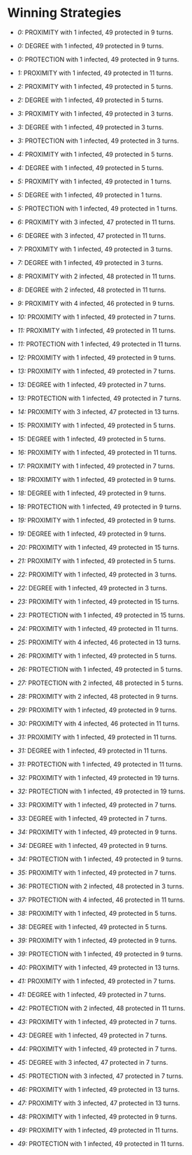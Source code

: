 # Winning Strategies

* _0:_ PROXIMITY with 1 infected, 49 protected in 9 turns.


* _0:_ DEGREE with 1 infected, 49 protected in 9 turns.


* _0:_ PROTECTION with 1 infected, 49 protected in 9 turns.


* _1:_ PROXIMITY with 1 infected, 49 protected in 11 turns.


* _2:_ PROXIMITY with 1 infected, 49 protected in 5 turns.


* _2:_ DEGREE with 1 infected, 49 protected in 5 turns.


* _3:_ PROXIMITY with 1 infected, 49 protected in 3 turns.


* _3:_ DEGREE with 1 infected, 49 protected in 3 turns.


* _3:_ PROTECTION with 1 infected, 49 protected in 3 turns.


* _4:_ PROXIMITY with 1 infected, 49 protected in 5 turns.


* _4:_ DEGREE with 1 infected, 49 protected in 5 turns.


* _5:_ PROXIMITY with 1 infected, 49 protected in 1 turns.


* _5:_ DEGREE with 1 infected, 49 protected in 1 turns.


* _5:_ PROTECTION with 1 infected, 49 protected in 1 turns.


* _6:_ PROXIMITY with 3 infected, 47 protected in 11 turns.


* _6:_ DEGREE with 3 infected, 47 protected in 11 turns.


* _7:_ PROXIMITY with 1 infected, 49 protected in 3 turns.


* _7:_ DEGREE with 1 infected, 49 protected in 3 turns.


* _8:_ PROXIMITY with 2 infected, 48 protected in 11 turns.


* _8:_ DEGREE with 2 infected, 48 protected in 11 turns.


* _9:_ PROXIMITY with 4 infected, 46 protected in 9 turns.


* _10:_ PROXIMITY with 1 infected, 49 protected in 7 turns.


* _11:_ PROXIMITY with 1 infected, 49 protected in 11 turns.


* _11:_ PROTECTION with 1 infected, 49 protected in 11 turns.


* _12:_ PROXIMITY with 1 infected, 49 protected in 9 turns.


* _13:_ PROXIMITY with 1 infected, 49 protected in 7 turns.


* _13:_ DEGREE with 1 infected, 49 protected in 7 turns.


* _13:_ PROTECTION with 1 infected, 49 protected in 7 turns.


* _14:_ PROXIMITY with 3 infected, 47 protected in 13 turns.


* _15:_ PROXIMITY with 1 infected, 49 protected in 5 turns.


* _15:_ DEGREE with 1 infected, 49 protected in 5 turns.


* _16:_ PROXIMITY with 1 infected, 49 protected in 11 turns.


* _17:_ PROXIMITY with 1 infected, 49 protected in 7 turns.


* _18:_ PROXIMITY with 1 infected, 49 protected in 9 turns.


* _18:_ DEGREE with 1 infected, 49 protected in 9 turns.


* _18:_ PROTECTION with 1 infected, 49 protected in 9 turns.


* _19:_ PROXIMITY with 1 infected, 49 protected in 9 turns.


* _19:_ DEGREE with 1 infected, 49 protected in 9 turns.


* _20:_ PROXIMITY with 1 infected, 49 protected in 15 turns.


* _21:_ PROXIMITY with 1 infected, 49 protected in 5 turns.


* _22:_ PROXIMITY with 1 infected, 49 protected in 3 turns.


* _22:_ DEGREE with 1 infected, 49 protected in 3 turns.


* _23:_ PROXIMITY with 1 infected, 49 protected in 15 turns.


* _23:_ PROTECTION with 1 infected, 49 protected in 15 turns.


* _24:_ PROXIMITY with 1 infected, 49 protected in 11 turns.


* _25:_ PROXIMITY with 4 infected, 46 protected in 13 turns.


* _26:_ PROXIMITY with 1 infected, 49 protected in 5 turns.


* _26:_ PROTECTION with 1 infected, 49 protected in 5 turns.


* _27:_ PROTECTION with 2 infected, 48 protected in 5 turns.


* _28:_ PROXIMITY with 2 infected, 48 protected in 9 turns.


* _29:_ PROXIMITY with 1 infected, 49 protected in 9 turns.


* _30:_ PROXIMITY with 4 infected, 46 protected in 11 turns.


* _31:_ PROXIMITY with 1 infected, 49 protected in 11 turns.


* _31:_ DEGREE with 1 infected, 49 protected in 11 turns.


* _31:_ PROTECTION with 1 infected, 49 protected in 11 turns.


* _32:_ PROXIMITY with 1 infected, 49 protected in 19 turns.


* _32:_ PROTECTION with 1 infected, 49 protected in 19 turns.


* _33:_ PROXIMITY with 1 infected, 49 protected in 7 turns.


* _33:_ DEGREE with 1 infected, 49 protected in 7 turns.


* _34:_ PROXIMITY with 1 infected, 49 protected in 9 turns.


* _34:_ DEGREE with 1 infected, 49 protected in 9 turns.


* _34:_ PROTECTION with 1 infected, 49 protected in 9 turns.


* _35:_ PROXIMITY with 1 infected, 49 protected in 7 turns.


* _36:_ PROTECTION with 2 infected, 48 protected in 3 turns.


* _37:_ PROTECTION with 4 infected, 46 protected in 11 turns.


* _38:_ PROXIMITY with 1 infected, 49 protected in 5 turns.


* _38:_ DEGREE with 1 infected, 49 protected in 5 turns.


* _39:_ PROXIMITY with 1 infected, 49 protected in 9 turns.


* _39:_ PROTECTION with 1 infected, 49 protected in 9 turns.


* _40:_ PROXIMITY with 1 infected, 49 protected in 13 turns.


* _41:_ PROXIMITY with 1 infected, 49 protected in 7 turns.


* _41:_ DEGREE with 1 infected, 49 protected in 7 turns.


* _42:_ PROTECTION with 2 infected, 48 protected in 11 turns.


* _43:_ PROXIMITY with 1 infected, 49 protected in 7 turns.


* _43:_ DEGREE with 1 infected, 49 protected in 7 turns.


* _44:_ PROXIMITY with 1 infected, 49 protected in 7 turns.


* _45:_ DEGREE with 3 infected, 47 protected in 7 turns.


* _45:_ PROTECTION with 3 infected, 47 protected in 7 turns.


* _46:_ PROXIMITY with 1 infected, 49 protected in 13 turns.


* _47:_ PROXIMITY with 3 infected, 47 protected in 13 turns.


* _48:_ PROXIMITY with 1 infected, 49 protected in 9 turns.


* _49:_ PROXIMITY with 1 infected, 49 protected in 11 turns.


* _49:_ PROTECTION with 1 infected, 49 protected in 11 turns.



